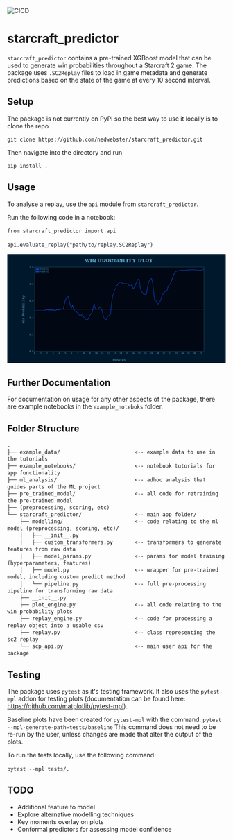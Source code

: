 ![CICD](https://github.com/nedwebster/starcraft_predictor/actions/workflows/cicd.yml/badge.svg)

# starcraft_predictor
`starcraft_predictor` contains a pre-trained XGBoost model that can be used to generate win probabilities throughout a Starcraft 2 game. The package uses `.SC2Replay` files to load in game metadata and generate predictions based on the state of the game at every 10 second interval.


## Setup
The package is not currently on PyPi so the best way to use it locally is to clone the repo

```
git clone https://github.com/nedwebster/starcraft_predictor.git
```

Then navigate into the directory and run 

```
pip install .
```

## Usage

To analyse a replay, use the `api` module from `starcraft_predictor`.

Run the following code in a notebook:

```
from starcraft_predictor import api

api.evaluate_replay("path/to/replay.SC2Replay")
```

![](example_data/sc2_plot.png)


## Further Documentation

For documentation on usage for any other aspects of the package, there are example notebooks in the `example_noteboks` folder.


## Folder Structure
```
.
├── example_data/                        <-- example data to use in the tutorials 
├── example_notebooks/                   <-- notebook tutorials for app functionality
├── ml_analysis/                         <-- adhoc analysis that guides parts of the ML project
├── pre_trained_model/                   <-- all code for retraining the pre-trained model
├── (preprocessing, scoring, etc) 
└── starcraft_predictor/                 <-- main app folder/
    ├── modelling/                       <-- code relating to the ml model (preprocessing, scoring, etc)/
    │   ├── __init__.py
    │   ├── custom_transformers.py       <-- transformers to generate features from raw data
    │   ├── model_params.py              <-- params for model training (hyperparameters, features)
    │   ├── model.py                     <-- wrapper for pre-trained model, including custom predict method
    │   └── pipeline.py                  <-- full pre-processing pipeline for transforming raw data
    ├── __init__.py                    
    ├── plot_engine.py                   <-- all code relating to the win probability plots
    ├── replay_engine.py                 <-- code for processing a replay object into a usable csv
    ├── replay.py                        <-- class representing the sc2 replay
    └── scp_api.py                       <-- main user api for the package
```

## Testing
The package uses `pytest` as it's testing framework. It also uses the `pytest-mpl` addon for testing plots (documentation can be found here: https://github.com/matplotlib/pytest-mpl).

Baseline plots have been created for `pytest-mpl` with the command:
```pytest --mpl-generate-path=tests/baseline```
This command does not need to be re-run by the user, unless changes are made that alter the output of the plots.

To run the tests locally, use the following command:

```pytest --mpl tests/.```

## TODO
- Additional feature to model
- Explore alternative modelling techniques
- Key moments overlay on plots
- Conformal predictors for assessing model confidence